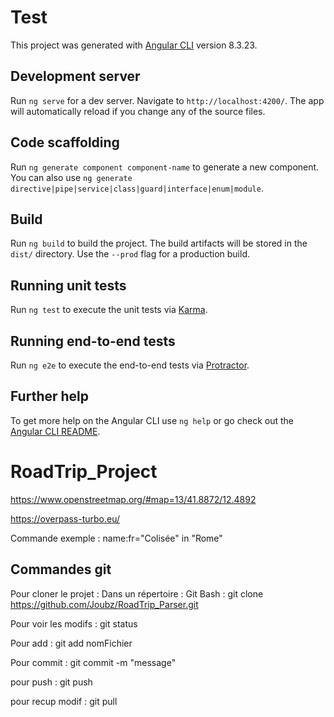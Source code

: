 # Test

This project was generated with [Angular CLI](https://github.com/angular/angular-cli) version 8.3.23.

## Development server

Run `ng serve` for a dev server. Navigate to `http://localhost:4200/`. The app will automatically reload if you change any of the source files.

## Code scaffolding

Run `ng generate component component-name` to generate a new component. You can also use `ng generate directive|pipe|service|class|guard|interface|enum|module`.

## Build

Run `ng build` to build the project. The build artifacts will be stored in the `dist/` directory. Use the `--prod` flag for a production build.

## Running unit tests

Run `ng test` to execute the unit tests via [Karma](https://karma-runner.github.io).

## Running end-to-end tests

Run `ng e2e` to execute the end-to-end tests via [Protractor](http://www.protractortest.org/).

## Further help

To get more help on the Angular CLI use `ng help` or go check out the [Angular CLI README](https://github.com/angular/angular-cli/blob/master/README.md).

# RoadTrip_Project

https://www.openstreetmap.org/#map=13/41.8872/12.4892

https://overpass-turbo.eu/

Commande exemple : name:fr="Colisée" in "Rome"

## Commandes git

Pour cloner le projet : Dans un répertoire : Git Bash : git clone https://github.com/Joubz/RoadTrip_Parser.git

Pour voir les modifs : git status

Pour add : git add nomFichier

Pour commit : git commit -m "message"

pour push : git push

pour recup modif : git pull